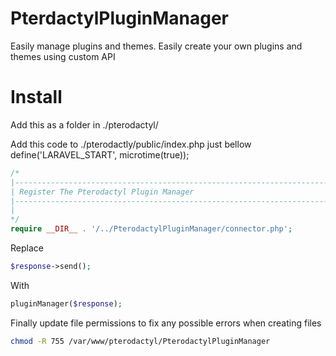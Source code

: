 #   PterdactylPluginManager
Easily manage plugins and themes. Easily create your own plugins and themes using custom API

#   Install
Add this as a folder in ./pterodactyl/

Add this code to ./pterodactly/public/index.php just bellow define('LARAVEL_START', microtime(true));

```php
/*
|--------------------------------------------------------------------------
| Register The Pterodactyl Plugin Manager
|--------------------------------------------------------------------------
|
*/
require __DIR__ . '/../PterodactylPluginManager/connector.php';
```

Replace
```php
$response->send();
```

With
```php
pluginManager($response);
```

Finally update file permissions to fix any possible errors when creating files
```sh
chmod -R 755 /var/www/pterodactyl/PterodactylPluginManager
```